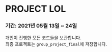 # PROJECT LOL
### 기간: 2021년 05월 13일 ~ 24일

개인이 진행한 모든 코드들을 보관합니다.\
최종 프로젝트는 `group_project_final`에 저장합니다.
